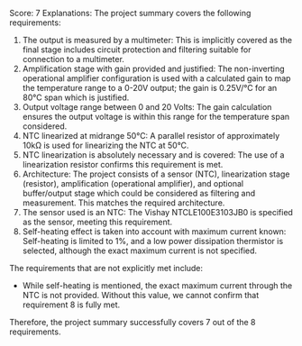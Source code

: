 Score: 7
Explanations: 
The project summary covers the following requirements:

1. The output is measured by a multimeter: This is implicitly covered as the final stage includes circuit protection and filtering suitable for connection to a multimeter.
2. Amplification stage with gain provided and justified: The non-inverting operational amplifier configuration is used with a calculated gain to map the temperature range to a 0-20V output; the gain is 0.25V/°C for an 80°C span which is justified.
3. Output voltage range between 0 and 20 Volts: The gain calculation ensures the output voltage is within this range for the temperature span considered.
4. NTC linearized at midrange 50°C: A parallel resistor of approximately 10kΩ is used for linearizing the NTC at 50°C.
5. NTC linearization is absolutely necessary and is covered: The use of a linearization resistor confirms this requirement is met.
6. Architecture: The project consists of a sensor (NTC), linearization stage (resistor), amplification (operational amplifier), and optional buffer/output stage which could be considered as filtering and measurement. This matches the required architecture.
7. The sensor used is an NTC: The Vishay NTCLE100E3103JB0 is specified as the sensor, meeting this requirement.
8. Self-heating effect is taken into account with maximum current known: Self-heating is limited to 1%, and a low power dissipation thermistor is selected, although the exact maximum current is not specified.

The requirements that are not explicitly met include:
- While self-heating is mentioned, the exact maximum current through the NTC is not provided. Without this value, we cannot confirm that requirement 8 is fully met.

Therefore, the project summary successfully covers 7 out of the 8 requirements.